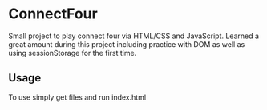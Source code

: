 # ConnectFour

Small project to play connect four via HTML/CSS and JavaScript. Learned a great amount during this project including practice
with DOM as well as using sessionStorage for the first time.

## Usage

To use simply get files and run index.html

